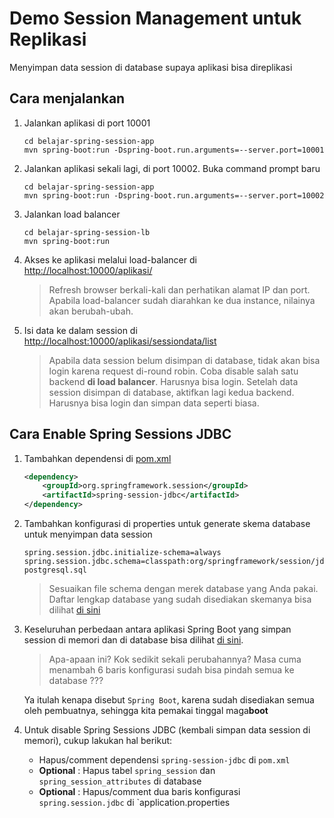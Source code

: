 # Demo Session Management untuk Replikasi #

Menyimpan data session di database supaya aplikasi bisa direplikasi

## Cara menjalankan ##

1. Jalankan aplikasi di port 10001


    ```
    cd belajar-spring-session-app
    mvn spring-boot:run -Dspring-boot.run.arguments=--server.port=10001
    ```

2. Jalankan aplikasi sekali lagi, di port 10002. Buka command prompt baru

    ```
    cd belajar-spring-session-app
    mvn spring-boot:run -Dspring-boot.run.arguments=--server.port=10002
    ```

3. Jalankan load balancer

    ```
    cd belajar-spring-session-lb
    mvn spring-boot:run
    ```

4. Akses ke aplikasi melalui load-balancer di [http://localhost:10000/aplikasi/](http://localhost:10000)

    > Refresh browser berkali-kali dan perhatikan alamat IP dan port. Apabila load-balancer sudah diarahkan ke dua instance, nilainya akan berubah-ubah.

5. Isi data ke dalam session di [http://localhost:10000/aplikasi/sessiondata/list](http://localhost:10000/aplikasi/sessiondata/list)

    > Apabila data session belum disimpan di database, tidak akan bisa login karena request di-round robin.
    > Coba disable salah satu backend **di load balancer**. Harusnya bisa login.
    > Setelah data session disimpan di database, aktifkan lagi kedua backend. Harusnya bisa login dan simpan data seperti biasa.

## Cara Enable Spring Sessions JDBC ##

1. Tambahkan dependensi di [pom.xml](belajar-spring-session-app/pom.xml)

    ```xml
    <dependency>
        <groupId>org.springframework.session</groupId>
        <artifactId>spring-session-jdbc</artifactId>
    </dependency>
    ```

2. Tambahkan konfigurasi di properties untuk generate skema database untuk menyimpan data session

    ```
    spring.session.jdbc.initialize-schema=always
    spring.session.jdbc.schema=classpath:org/springframework/session/jdbc/schema-postgresql.sql
    ```

    > Sesuaikan file schema dengan merek database yang Anda pakai. Daftar lengkap database yang sudah disediakan skemanya bisa dilihat [di sini](https://github.com/spring-projects/spring-session/tree/master/spring-session-jdbc/src/main/resources/org/springframework/session/jdbc)

3. Keseluruhan perbedaan antara aplikasi Spring Boot yang simpan session di memori dan di database bisa dilihat [di sini](https://github.com/endymuhardin/belajar-spring-session/commit/2c56569da1cb3df41264d184de55f256bffae04a).

    > Apa-apaan ini? Kok sedikit sekali perubahannya? Masa cuma menambah 6 baris konfigurasi sudah bisa pindah semua ke database ???

    Ya itulah kenapa disebut `Spring Boot`, karena sudah disediakan semua oleh pembuatnya, sehingga kita pemakai tinggal maga**boot**

4. Untuk disable Spring Sessions JDBC (kembali simpan data session di memori), cukup lakukan hal berikut:

    * Hapus/comment dependensi `spring-session-jdbc` di `pom.xml`
    * **Optional** : Hapus tabel `spring_session` dan `spring_session_attributes` di database
    * **Optional** : Hapus/comment dua baris konfigurasi `spring.session.jdbc` di `application.properties
